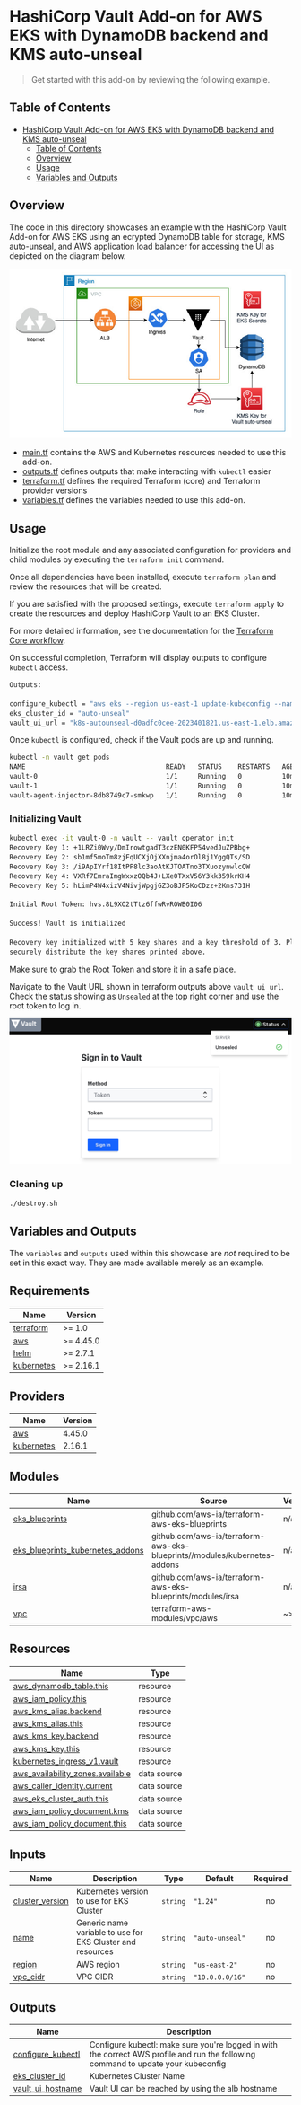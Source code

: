 # HashiCorp Vault Add-on for AWS EKS with DynamoDB backend and KMS auto-unseal

> Get started with this add-on by reviewing the following example.
## Table of Contents

- [HashiCorp Vault Add-on for AWS EKS with DynamoDB backend and KMS auto-unseal](#hashicorp-vault-add-on-for-aws-eks-with-dynamodb-backend-and-kms-auto-unseal)
  - [Table of Contents](#table-of-contents)
  - [Overview](#overview)
  - [Usage](#usage)
  - [Variables and Outputs](#variables-and-outputs)

## Overview

The code in this directory showcases an example with the HashiCorp Vault Add-on for AWS EKS using an ecrypted DynamoDB table for storage, KMS auto-unseal, and AWS application load balancer for accessing the UI as depicted on the diagram below.

![Resources Diagram](images/vault-auto-unseal-diagram.jpg)

* [main.tf](./main.tf) contains the AWS and Kubernetes resources needed to use this add-on.
* [outputs.tf](./outputs.tf) defines outputs that make interacting with `kubectl` easier
* [terraform.tf](./terraform.tf) defines the required Terraform (core) and Terraform provider versions
* [variables.tf](./variables.tf) defines the variables needed to use this add-on.

## Usage

Initialize the root module and any associated configuration for providers and child modules by executing the `terraform init` command.

Once all dependencies have been installed, execute `terraform plan` and review the resources that will be created.

If you are satisfied with the proposed settings, execute `terraform apply` to create the resources and deploy HashiCorp Vault to an EKS Cluster.

For more detailed information, see the documentation for the [Terraform Core workflow](https://www.terraform.io/intro/core-workflow).

On successful completion, Terraform will display outputs to configure `kubectl` access.
```sh
Outputs:

configure_kubectl = "aws eks --region us-east-1 update-kubeconfig --name auto-unseal"
eks_cluster_id = "auto-unseal"
vault_ui_url = "k8s-autounseal-d0adfc0cee-2023401821.us-east-1.elb.amazonaws.com"
```

Once `kubectl` is configured, check if the Vault pods are up and running.
```sh
kubectl -n vault get pods
NAME                                   READY   STATUS    RESTARTS   AGE
vault-0                                1/1     Running   0          10m
vault-1                                1/1     Running   0          10m
vault-agent-injector-8db8749c7-smkwp   1/1     Running   0          10m
```

### Initializing Vault
```sh
kubectl exec -it vault-0 -n vault -- vault operator init
Recovery Key 1: +1LRZi0Wvy/DmIrowtgadT3czEN0KFP54vedJuZPBbg+
Recovery Key 2: sb1mf5moTm8zjFqUCXjOjXXnjma4orOl8j1YggQTs/SD
Recovery Key 3: /i9ApIYrf18ItPP8lc3aoAtKJTOATno3TXuozynwlcQW
Recovery Key 4: VXRf7EmraImgWxxzOQb4J+LXe0TXxV56Y3kk359krKH4
Recovery Key 5: hLimP4W4xizV4NivjWpgjGZ3oBJP5KoCDzz+2Kms731H

Initial Root Token: hvs.8L9XO2tTtz6ffwRvROWB0I06

Success! Vault is initialized

Recovery key initialized with 5 key shares and a key threshold of 3. Please
securely distribute the key shares printed above.
```
Make sure to grab the Root Token and store it in a safe place.

Navigate to the Vault URL shown in terraform outputs above `vault_ui_url`. Check the status showing as `Unsealed` at the top right corner and use the root token to log in.

![Vault UI](images/vault-ui.png)

### Cleaning up
```sh
./destroy.sh
```

## Variables and Outputs

The `variables` and `outputs` used within this showcase are _not_ required to be set in this exact way. They are made available merely as an example.

<!-- BEGIN_TF_DOCS -->
## Requirements

| Name | Version |
|------|---------|
| <a name="requirement_terraform"></a> [terraform](#requirement\_terraform) | >= 1.0 |
| <a name="requirement_aws"></a> [aws](#requirement\_aws) | >= 4.45.0 |
| <a name="requirement_helm"></a> [helm](#requirement\_helm) | >= 2.7.1 |
| <a name="requirement_kubernetes"></a> [kubernetes](#requirement\_kubernetes) | >= 2.16.1 |

## Providers

| Name | Version |
|------|---------|
| <a name="provider_aws"></a> [aws](#provider\_aws) | 4.45.0 |
| <a name="provider_kubernetes"></a> [kubernetes](#provider\_kubernetes) | 2.16.1 |

## Modules

| Name | Source | Version |
|------|--------|---------|
| <a name="module_eks_blueprints"></a> [eks\_blueprints](#module\_eks\_blueprints) | github.com/aws-ia/terraform-aws-eks-blueprints | n/a |
| <a name="module_eks_blueprints_kubernetes_addons"></a> [eks\_blueprints\_kubernetes\_addons](#module\_eks\_blueprints\_kubernetes\_addons) | github.com/aws-ia/terraform-aws-eks-blueprints//modules/kubernetes-addons | n/a |
| <a name="module_irsa"></a> [irsa](#module\_irsa) | github.com/aws-ia/terraform-aws-eks-blueprints/modules/irsa | n/a |
| <a name="module_vpc"></a> [vpc](#module\_vpc) | terraform-aws-modules/vpc/aws | ~> 3.0 |

## Resources

| Name | Type |
|------|------|
| [aws_dynamodb_table.this](https://registry.terraform.io/providers/hashicorp/aws/latest/docs/resources/dynamodb_table) | resource |
| [aws_iam_policy.this](https://registry.terraform.io/providers/hashicorp/aws/latest/docs/resources/iam_policy) | resource |
| [aws_kms_alias.backend](https://registry.terraform.io/providers/hashicorp/aws/latest/docs/resources/kms_alias) | resource |
| [aws_kms_alias.this](https://registry.terraform.io/providers/hashicorp/aws/latest/docs/resources/kms_alias) | resource |
| [aws_kms_key.backend](https://registry.terraform.io/providers/hashicorp/aws/latest/docs/resources/kms_key) | resource |
| [aws_kms_key.this](https://registry.terraform.io/providers/hashicorp/aws/latest/docs/resources/kms_key) | resource |
| [kubernetes_ingress_v1.vault](https://registry.terraform.io/providers/hashicorp/kubernetes/latest/docs/resources/ingress_v1) | resource |
| [aws_availability_zones.available](https://registry.terraform.io/providers/hashicorp/aws/latest/docs/data-sources/availability_zones) | data source |
| [aws_caller_identity.current](https://registry.terraform.io/providers/hashicorp/aws/latest/docs/data-sources/caller_identity) | data source |
| [aws_eks_cluster_auth.this](https://registry.terraform.io/providers/hashicorp/aws/latest/docs/data-sources/eks_cluster_auth) | data source |
| [aws_iam_policy_document.kms](https://registry.terraform.io/providers/hashicorp/aws/latest/docs/data-sources/iam_policy_document) | data source |
| [aws_iam_policy_document.this](https://registry.terraform.io/providers/hashicorp/aws/latest/docs/data-sources/iam_policy_document) | data source |

## Inputs

| Name | Description | Type | Default | Required |
|------|-------------|------|---------|:--------:|
| <a name="input_cluster_version"></a> [cluster\_version](#input\_cluster\_version) | Kubernetes version to use for EKS Cluster | `string` | `"1.24"` | no |
| <a name="input_name"></a> [name](#input\_name) | Generic name variable to use for EKS Cluster and resources | `string` | `"auto-unseal"` | no |
| <a name="input_region"></a> [region](#input\_region) | AWS region | `string` | `"us-east-2"` | no |
| <a name="input_vpc_cidr"></a> [vpc\_cidr](#input\_vpc\_cidr) | VPC CIDR | `string` | `"10.0.0.0/16"` | no |

## Outputs

| Name | Description |
|------|-------------|
| <a name="output_configure_kubectl"></a> [configure\_kubectl](#output\_configure\_kubectl) | Configure kubectl: make sure you're logged in with the correct AWS profile and run the following command to update your kubeconfig |
| <a name="output_eks_cluster_id"></a> [eks\_cluster\_id](#output\_eks\_cluster\_id) | Kubernetes Cluster Name |
| <a name="output_vault_ui_hostname"></a> [vault\_ui\_hostname](#output\_vault\_ui\_hostname) | Vault UI can be reached by using the alb hostname |
<!-- END_TF_DOCS -->
